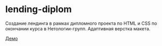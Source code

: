 # lending-diplom
Cоздание лендинга в рамках дипломного проекта по HTML  и CSS по окончании курса в Нетологии-групп.
Адаптивная верстка макета.

[Демо](https://ulia41.github.io/diplom-netologia/)
